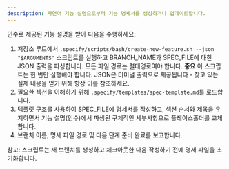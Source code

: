 ```yaml
---
description: 자연어 기능 설명으로부터 기능 명세서를 생성하거나 업데이트합니다.
---
```


인수로 제공된 기능 설명을 받아 다음을 수행하세요:

1. 저장소 루트에서 `.specify/scripts/bash/create-new-feature.sh --json "$ARGUMENTS"` 스크립트를 실행하고 BRANCH_NAME과 SPEC_FILE에 대한 JSON 출력을 파싱합니다. 모든 파일 경로는 절대경로여야 합니다.
  **중요** 이 스크립트는 한 번만 실행해야 합니다. JSON은 터미널 출력으로 제공됩니다 - 찾고 있는 실제 내용을 얻기 위해 항상 이를 참조하세요.
2. 필요한 섹션을 이해하기 위해 `.specify/templates/spec-template.md`를 로드합니다.
3. 템플릿 구조를 사용하여 SPEC_FILE에 명세서를 작성하고, 섹션 순서와 제목을 유지하면서 기능 설명(인수)에서 파생된 구체적인 세부사항으로 플레이스홀더를 교체합니다.
4. 브랜치 이름, 명세 파일 경로 및 다음 단계 준비 완료를 보고합니다.

참고: 스크립트는 새 브랜치를 생성하고 체크아웃한 다음 작성하기 전에 명세 파일을 초기화합니다.
